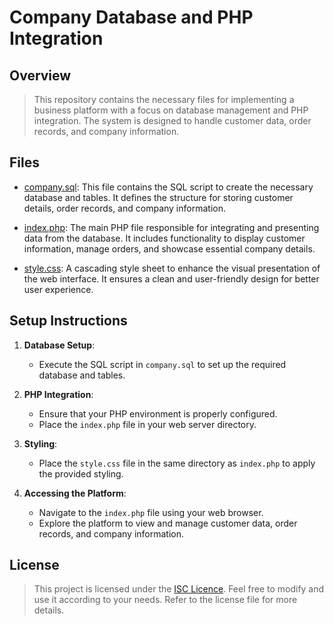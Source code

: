 # Company Database and PHP Integration

## Overview

> This repository contains the necessary files for implementing a business platform with a focus on database management and PHP integration. The system is designed to handle customer data, order records, and company information.

## Files

- [company.sql](company.sql): This file contains the SQL script to create the necessary database and tables. It defines the structure for storing customer details, order records, and company information.

- [index.php](index.php): The main PHP file responsible for integrating and presenting data from the database. It includes functionality to display customer information, manage orders, and showcase essential company details.

- [style.css](style.css): A cascading style sheet to enhance the visual presentation of the web interface. It ensures a clean and user-friendly design for better user experience.

## Setup Instructions

1. **Database Setup**:
   - Execute the SQL script in `company.sql` to set up the required database and tables.

2. **PHP Integration**:
   - Ensure that your PHP environment is properly configured.
   - Place the `index.php` file in your web server directory.

3. **Styling**:
   - Place the `style.css` file in the same directory as `index.php` to apply the provided styling.

4. **Accessing the Platform**:
   - Navigate to the `index.php` file using your web browser.
   - Explore the platform to view and manage customer data, order records, and company information.

## License

> This project is licensed under the [ISC Licence](LICENCE.md). Feel free to modify and use it according to your needs. Refer to the license file for more details.
